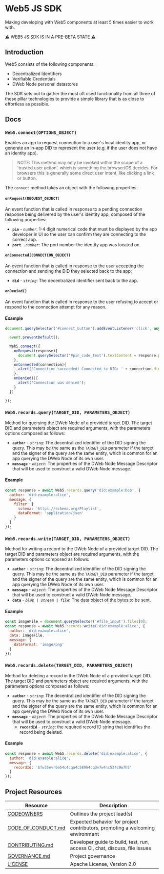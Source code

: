 # Web5 JS SDK
Making developing with Web5 components at least 5 times easier to work with.

⚠️ WEB5 JS SDK IS IN A PRE-BETA STATE ⚠️

## Introduction

Web5 consists of the following components:
- Decentralized Identifiers
- Verifiable Credentials
- DWeb Node personal datastores

The SDK sets out to gather the most oft used functionality from all three of these 
pillar technologies to provide a simple library that is as close to effortless as 
possible. 

## Docs

### **`Web5.connect(OPTIONS_OBJECT)`**

Enables an app to request connection to a user's local identity app, or generate an in-app DID to represent the user (e.g. if the user does not have an identity app).

> NOTE: This method may only be invoked within the scope of a 'trusted user action', which is something the browser/OS decides. For browsers this is generally some direct user intent, like clicking a link or button.

The `connect` method takes an object with the following properties:

#### **`onRequest(REQUEST_OBJECT)`**

An event function that is called in response to a pending connection response being delivered by the user's identity app, composed of the following properties:

- **`pin`**  - *`number`*: 1-4 digit numerical code that must be displayed by the app developer in UI so the user can confirm they are connecting to the correct app.
- **`port`** - *`number`*: The port number the identity app was located on.


#### **`onConnected(CONNECTION_OBJECT)`**

An event function that is called in response to the user accepting the connection and sending the DID they selected back to the app:

- **`did`**  - *`string`*: The decentralized identifier sent back to the app.

#### **`onDenied()`**

An event function that is called in response to the user refusing to accept or respond to the connection attempt for any reason.

#### **Example** 

```javascript
document.querySelector('#connect_button').addEventListener('click', async event => {

  event.preventDefault();

  Web5.connect({
    onRequest(response){
      document.querySelector('#pin_code_text').textContent = response.pin;
    },
    onConnected(connection){
      alert('Connection succeeded! Connected to DID: ' + connection.did);
    },
    onDenied(){
      alert('Connection was denied');
    }
  })

});
```

### **`Web5.records.query(TARGET_DID, PARAMETERS_OBJECT)`**

Method for querying the DWeb Node of a provided target DID. The target DID and parameters object are required arguments, with the parameters options composed as follows:

- **`author`**  - *`string`*: The decentralized identifier of the DID signing the query. This may be the same as the `TARGET_DID` parameter if the target and the signer of the query are the same entity, which is common for an app querying the DWeb Node of its own user.
- **`message`**  - *`object`*: The properties of the DWeb Node Message Descriptor that will be used to construct a valid DWeb Node message.

#### **Example** 

```javascript
const response = await Web5.records.query('did:example:bob', {
  author: 'did:example:alice',
  message: {
    filter: {
      schema: 'https://schema.org/Playlist',
      dataFormat: 'application/json'
    }
  }
});
```

### **`Web5.records.write(TARGET_DID, PARAMETERS_OBJECT)`**

Method for writing a record to the DWeb Node of a provided target DID. The target DID and parameters object are required arguments, with the parameters options composed as follows:

- **`author`**  - *`string`*: The decentralized identifier of the DID signing the query. This may be the same as the `TARGET_DID` parameter if the target and the signer of the query are the same entity, which is common for an app querying the DWeb Node of its own user.
- **`message`**  - *`object`*: The properties of the DWeb Node Message Descriptor that will be used to construct a valid DWeb Node message.
- **`data`**  - *`blob | stream | file`*: The data object of the bytes to be sent.

#### **Example** 

```javascript
const imageFile = document.querySelector('#file_input').files[0];
const response = await Web5.records.write('did:example:alice', {
  author: 'did:example:alice',
  data: imageFile,
  message: {
    dataFormat: 'image/png'
  }
});
```

### **`Web5.records.delete(TARGET_DID, PARAMETERS_OBJECT)`**

Method for deleting a record in the DWeb Node of a provided target DID. The target DID and parameters object are required arguments, with the parameters options composed as follows:

- **`author`**  - *`string`*: The decentralized identifier of the DID signing the query. This may be the same as the `TARGET_DID` parameter if the target and the signer of the query are the same entity, which is common for an app querying the DWeb Node of its own user.
- **`message`**  - *`object`*: The properties of the DWeb Node Message Descriptor that will be used to construct a valid DWeb Node message.
    - **`recordId`**  - *`string`*: the required record ID string that identifies the record being deleted.

#### **Example** 

```javascript
const response = await Web5.records.delete('did:example:alice', {
  author: 'did:example:alice',
  message: {
    recordId: 'bfw35evr6e54c4cqa4c589h4cq3v7w4nc534c9w7h5'
  }
});
```

## Project Resources

| Resource                                   | Description                                                                    |
| ------------------------------------------ | ------------------------------------------------------------------------------ |
| [CODEOWNERS](./CODEOWNERS)                 | Outlines the project lead(s)                                                   |
| [CODE_OF_CONDUCT.md](./CODE_OF_CONDUCT.md) | Expected behavior for project contributors, promoting a welcoming environment |
| [CONTRIBUTING.md](./CONTRIBUTING.md)       | Developer guide to build, test, run, access CI, chat, discuss, file issues     |
| [GOVERNANCE.md](./GOVERNANCE.md)           | Project governance                                                             |
| [LICENSE](./LICENSE)                       | Apache License, Version 2.0                                                    |